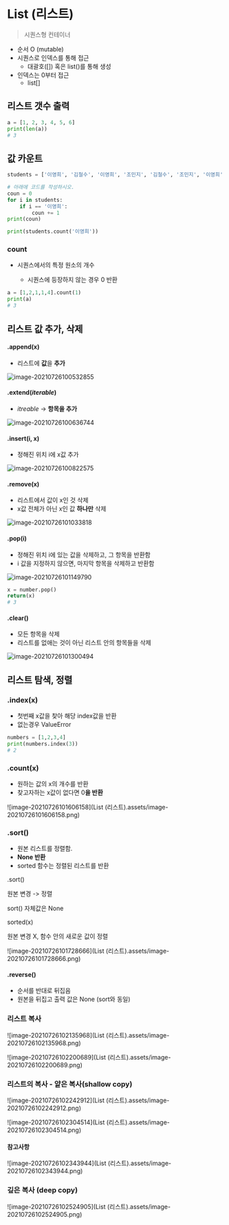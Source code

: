 

# List (리스트)

> 시퀀스형 컨테이너

- 순서 O (mutable)
- 시퀀스로 인덱스를 통해 접근
  - 대괄호([]) 혹은 list()를 통해 생성
- 인덱스는 0부터 접근
  - list[]

## 리스트 갯수 출력

```python
a = [1, 2, 3, 4, 5, 6]
print(len(a))
# 3
```



## 값 카운트

```python
students = ['이영희', '김철수', '이영희', '조민지', '김철수', '조민지', '이영희', '이영희']

# 아래에 코드를 작성하시오.
coun = 0
for i in students:
    if i == '이영희':
        coun += 1
print(coun)

print(students.count('이영희'))
```

### count

- 시퀀스에서의 특정 원소의 개수

  - 시퀀스에 등장하지 않는 경우 0 반환

```python
a = [1,2,1,1,4].count(1)
print(a)
# 3
```





## 리스트 값 추가, 삭제

#### .append(x)

- 리스트에 **값**을 **추가**

![image-20210726100532855](C:\Users\tmddu\AppData\Roaming\Typora\typora-user-images\image-20210726100532855.png)



#### .extend(*iterable*)

- *itreable* -> **항목을 추가**

![image-20210726100636744](C:\Users\tmddu\AppData\Roaming\Typora\typora-user-images\image-20210726100636744.png)



#### .insert(i, x)

- 정해진 위치 i에 x값 추가

![image-20210726100822575](C:\Users\tmddu\AppData\Roaming\Typora\typora-user-images\image-20210726100822575.png)





#### .remove(x)

- 리스트에서 값이 x인 것 삭제
- x값 전체가 아닌 x인 값 **하나만** 삭제

![image-20210726101033818](C:\Users\tmddu\AppData\Roaming\Typora\typora-user-images\image-20210726101033818.png)



#### .pop(i)

- 정해진 위치 i에 있는 값을 삭제하고, 그 항목을 반환함
- i 값을 지정하지 않으면, 마지막 항목을 삭제하고 반환함

![image-20210726101149790](C:\Users\tmddu\AppData\Roaming\Typora\typora-user-images\image-20210726101149790.png)

```python
x = number.pop()
return(x)
# 3
```

 

#### .clear()

- 모든 항목을 삭제
- 리스트를 없애는 것이 아닌 리스트 안의 항목들을 삭제

![image-20210726101300494](C:\Users\tmddu\AppData\Roaming\Typora\typora-user-images\image-20210726101300494.png)



## 리스트 탐색, 정렬

### .index(x)

- 첫번째 x값을 찾아 해당  index값을 반환
- 없는경우 ValueError

```python
numbers = [1,2,3,4]
print(numbers.index(3))
# 2
```



### .count(x)

- 원하는 값의 x의 개수를 반환
- 찾고자하는 x값이 없다면 0**을 반환**

![image-20210726101606158](List (리스트).assets/image-20210726101606158.png)



### .sort()

- 원본 리스트를 정렬함.
- **None 반환**
- sorted 함수는 정렬된 리스트를 반환

.sort()

원본 변경 -> 정렬

sort() 자체값은 None

sorted(x)

원본 변경 X, 함수 안의 새로운 값이 정렬

![image-20210726101728666](List (리스트).assets/image-20210726101728666.png)



#### .reverse()

- 순서를 반대로 뒤집음
- 원본을 뒤집고 출력 값은 None (sort와 동일)



### 리스트 복사

![image-20210726102135968](List (리스트).assets/image-20210726102135968.png)





![image-20210726102200689](List (리스트).assets/image-20210726102200689.png)







### 리스트의 복사 - 얕은 복사(shallow copy)

![image-20210726102242912](List (리스트).assets/image-20210726102242912.png)

![image-20210726102304514](List (리스트).assets/image-20210726102304514.png)



#### 참고사항

![image-20210726102343944](List (리스트).assets/image-20210726102343944.png)



### 깊은 복사 (deep copy)

![image-20210726102524905](List (리스트).assets/image-20210726102524905.png)

